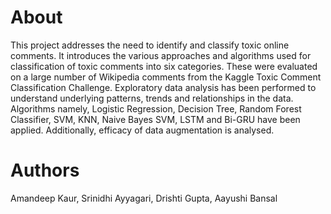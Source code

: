 # About
This project addresses the need to identify and classify toxic online comments. It introduces the various approaches and algorithms used for classification of toxic comments into six categories. These were evaluated on a large number of Wikipedia comments from the Kaggle Toxic Comment Classification Challenge. Exploratory data analysis has been performed to understand underlying patterns, trends and relationships in the data. Algorithms namely, Logistic Regression, Decision Tree, Random Forest Classifier, SVM, KNN, Naive Bayes SVM, LSTM and Bi-GRU have been applied. Additionally, efficacy of data augmentation is analysed.

# Authors
Amandeep Kaur, Srinidhi Ayyagari, Drishti Gupta, Aayushi Bansal
